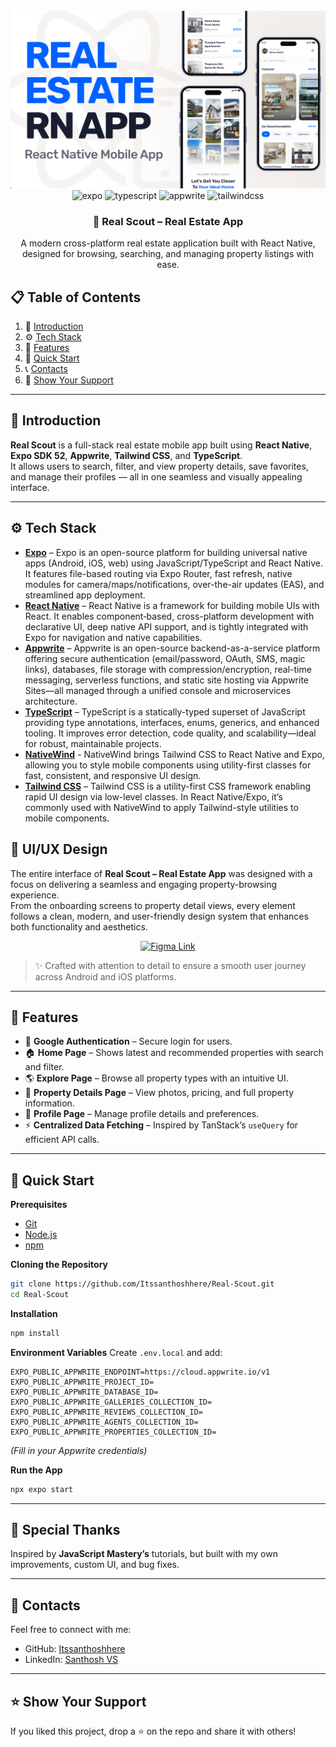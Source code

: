 
<div align="center">
  <br />
    <a href="https://youtu.be/YOUR_DEMO_LINK" target="_blank">
      <img src="assets/readme/hero.png" alt="Project Banner">
    </a>
  <br />
  <div>
    <img src="https://img.shields.io/badge/-Expo-black?style=for-the-badge&logoColor=white&logo=expo&color=000020" alt="expo" />
    <img src="https://img.shields.io/badge/-TypeScript-black?style=for-the-badge&logoColor=white&logo=typescript&color=3178C6" alt="typescript" />
    <img src="https://img.shields.io/badge/-Appwrite-black?style=for-the-badge&logoColor=white&logo=appwrite&color=FD366E" alt="appwrite" />
    <img src="https://img.shields.io/badge/-Tailwind_CSS-black?style=for-the-badge&logoColor=white&logo=tailwindcss&color=06B6D4" alt="tailwindcss" />
  </div>

  <h3 align="center">🏡 Real Scout – Real Estate App</h3>

   <div align="center">
     A modern cross-platform real estate application built with React Native, designed for browsing, searching, and managing property listings with ease.
    </div>
</div>

## 📋 <a name="table">Table of Contents</a>
1. 🤖 [Introduction](#introduction)  
2. ⚙️ [Tech Stack](#tech-stack)  
3. 🔋 [Features](#features)  
4. 🤸 [Quick Start](#quick-start)  
5. 📞 [Contacts](#contacts)
6. 🚀 [Show Your Support](#show-your-support)

---

## <a name="introduction">🤖 Introduction</a>

**Real Scout** is a full-stack real estate mobile app built using **React Native**, **Expo SDK 52**, **Appwrite**, **Tailwind CSS**, and **TypeScript**.  
It allows users to search, filter, and view property details, save favorites, and manage their profiles — all in one seamless and visually appealing interface.

---

## <a name="tech-stack">⚙️ Tech Stack</a>

- **[Expo](https://expo.dev/)** – Expo is an open-source platform for building universal native apps (Android, iOS, web) using JavaScript/TypeScript and React Native. It features file-based routing via Expo Router, fast refresh, native modules for camera/maps/notifications, over-the-air updates (EAS), and streamlined app deployment.
- **[React Native](https://reactnative.dev/)** – React Native is a framework for building mobile UIs with React. It enables component‑based, cross-platform development with declarative UI, deep native API support, and is tightly integrated with Expo for navigation and native capabilities.
- **[Appwrite](https://appwrite.io/)** – Appwrite is an open-source backend-as-a-service platform offering secure authentication (email/password, OAuth, SMS, magic links), databases, file storage with compression/encryption, real-time messaging, serverless functions, and static site hosting via Appwrite Sites—all managed through a unified console and microservices architecture.
- **[TypeScript](https://www.typescriptlang.org/)** – TypeScript is a statically-typed superset of JavaScript providing type annotations, interfaces, enums, generics, and enhanced tooling. It improves error detection, code quality, and scalability—ideal for robust, maintainable projects.
- **[NativeWind](https://www.nativewind.dev/)** - NativeWind brings Tailwind CSS to React Native and Expo, allowing you to style mobile components using utility-first classes for fast, consistent, and responsive UI design.
- **[Tailwind CSS](https://tailwindcss.com/)** – Tailwind CSS is a utility-first CSS framework enabling rapid UI design via low-level classes. In React Native/Expo, it’s commonly used with NativeWind to apply Tailwind-style utilities to mobile components.


## 🎨 UI/UX Design

The entire interface of **Real Scout – Real Estate App** was designed with a focus on delivering a seamless and engaging property-browsing experience.  
From the onboarding screens to property detail views, every element follows a clean, modern, and user-friendly design system that enhances both functionality and aesthetics.

<p align="center">
  <a href="https://www.figma.com/design/F0pys4nJsQXz42KOzI2yl9/Real-Scout---Real-Estate-App?node-id=2-2&t=PjxkudNOJCqZHm97-1" target="_blank">
    <img src="https://img.shields.io/badge/View%20Figma%20Design-blue?style=for-the-badge&logo=figma&logoColor=white" alt="Figma Link" />
  </a>
</p>

> ✨ Crafted with attention to detail to ensure a smooth user journey across Android and iOS platforms.


---

## <a name="features">🔋 Features</a>

- 🔐 **Google Authentication** – Secure login for users.  
- 🏠 **Home Page** – Shows latest and recommended properties with search and filter.  
- 🌎 **Explore Page** – Browse all property types with an intuitive UI.  
- 🏡 **Property Details Page** – View photos, pricing, and full property information.  
- 👤 **Profile Page** – Manage profile details and preferences.  
- ⚡ **Centralized Data Fetching** – Inspired by TanStack’s `useQuery` for efficient API calls.  

---

## <a name="quick-start">🤸 Quick Start</a>

**Prerequisites**  
- [Git](https://git-scm.com/)  
- [Node.js](https://nodejs.org/en)  
- [npm](https://www.npmjs.com/)  

**Cloning the Repository**
```bash
git clone https://github.com/Itssanthoshhere/Real-Scout.git
cd Real-Scout
````

**Installation**

```bash
npm install
```

**Environment Variables**
Create `.env.local` and add:

```env
EXPO_PUBLIC_APPWRITE_ENDPOINT=https://cloud.appwrite.io/v1
EXPO_PUBLIC_APPWRITE_PROJECT_ID=
EXPO_PUBLIC_APPWRITE_DATABASE_ID=
EXPO_PUBLIC_APPWRITE_GALLERIES_COLLECTION_ID=
EXPO_PUBLIC_APPWRITE_REVIEWS_COLLECTION_ID=
EXPO_PUBLIC_APPWRITE_AGENTS_COLLECTION_ID=
EXPO_PUBLIC_APPWRITE_PROPERTIES_COLLECTION_ID=
```

*(Fill in your Appwrite credentials)*

**Run the App**

```bash
npx expo start
```

---

## 🙌 Special Thanks

Inspired by **JavaScript Mastery’s** tutorials, but built with my own improvements, custom UI, and bug fixes.

---

## <a name="contacts">🔗 Contacts</a>

Feel free to connect with me:

* GitHub: [Itssanthoshhere](https://github.com/Itssanthoshhere)
* LinkedIn: [Santhosh VS](https://www.linkedin.com/in/thesanthoshvs/)

---

## ⭐️ Show Your Support

If you liked this project, drop a ⭐ on the repo and share it with others!

